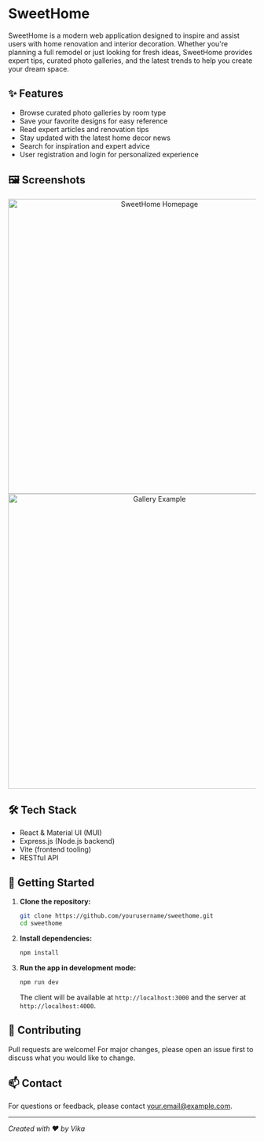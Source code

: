 # SweetHome

SweetHome is a modern web application designed to inspire and assist users with home renovation and interior decoration. Whether you're planning a full remodel or just looking for fresh ideas, SweetHome provides expert tips, curated photo galleries, and the latest trends to help you create your dream space.

## ✨ Features
- Browse curated photo galleries by room type
- Save your favorite designs for easy reference
- Read expert articles and renovation tips
- Stay updated with the latest home decor news
- Search for inspiration and expert advice
- User registration and login for personalized experience

## 🖼️ Screenshots
<!-- Add screenshots of your app here -->
<p align="center">
  <img src="screenshots/homepage.png" alt="SweetHome Homepage" width="600"/>
  <img src="screenshots/gallery.png" alt="Gallery Example" width="600"/>
</p>

## 🛠️ Tech Stack
- React & Material UI (MUI)
- Express.js (Node.js backend)
- Vite (frontend tooling)
- RESTful API

## 🚀 Getting Started
1. **Clone the repository:**
   ```zsh
   git clone https://github.com/yourusername/sweethome.git
   cd sweethome
   ```
2. **Install dependencies:**
   ```zsh
   npm install
   ```
3. **Run the app in development mode:**
   ```zsh
   npm run dev
   ```
   The client will be available at `http://localhost:3000` and the server at `http://localhost:4000`.

## 🤝 Contributing
Pull requests are welcome! For major changes, please open an issue first to discuss what you would like to change.

## 📫 Contact
For questions or feedback, please contact [your.email@example.com](mailto:your.email@example.com).

---
*Created with ❤️ by Vika*
